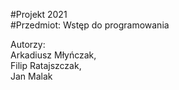 #Projekt 2021<br>
#Przedmiot: Wstęp do programowania

Autorzy: <br>
Arkadiusz Młyńczak, <br>
Filip Ratajszczak, <br>
Jan Malak <br>

